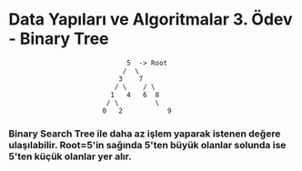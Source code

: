 
# Data Yapıları ve Algoritmalar 3. Ödev - Binary Tree

``` 
                             5  -> Root
                            /  \
                           3    7
                          / \    / \
                         1   4   6  8
                        / \         \
                       0   2           9
```

### Binary Search Tree ile daha az işlem yaparak istenen değere ulaşılabilir. Root=5'in sağında 5'ten büyük olanlar solunda ise 5'ten küçük olanlar yer alır.